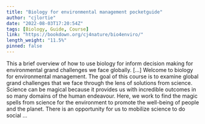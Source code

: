 ```yaml
---
title: "Biology for environmental management pocketguide"
author: "cjlortie"
date: "2022-08-03T17:20:54Z"
tags: [Biology, Guide, Course]
link: "https://bookdown.org/cj4nature/bio4enviro/"
length_weight: "11.5%"
pinned: false
---
```


This a brief overview of how to use biology for inform decision making for environmental grand challenges we face globally. [...] Welcome to biology for environmental management. The goal of this course is to examine global grand challenges that we face through the lens of solutions from science. Science can be magical because it provides us with incredible outcomes in so many domains of the human endeavour. Here, we work to find the magic spells from science for the environment to promote the well-being of people and the planet. There is an opportunity for us to mobilize science to do social  ...
